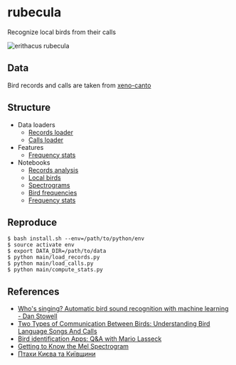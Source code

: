 # rubecula

Recognize local birds from their calls

![erithacus rubecula](https://github.com/tarashypka/rubecula/blob/master/rubecula.png?raw=true)

## Data

Bird records and calls are taken from [xeno-canto](https://www.xeno-canto.org/)

## Structure

- Data loaders
  - [Records loader](https://github.com/tarashypka/rubecula/blob/master/main/load_records.py)
  - [Calls loader](https://github.com/tarashypka/rubecula/blob/master/main/load_calls.py)
- Features
  - [Frequency stats](https://github.com/tarashypka/rubecula/blob/master/main/compute_stats.py)
- Notebooks
  - [Records analysis](https://github.com/tarashypka/rubecula/blob/master/ipynb/analyze_records.ipynb)
  - [Local birds](https://github.com/tarashypka/rubecula/blob/master/ipynb/local_birds.ipynb)
  - [Spectrograms](https://github.com/tarashypka/rubecula/blob/master/ipynb/spectrograms.ipynb)
  - [Bird frequencies](https://github.com/tarashypka/rubecula/blob/master/ipynb/bird_frequencies.ipynb)
  - [Frequency stats](https://github.com/tarashypka/rubecula/blob/master/ipynb/frequency_stats.ipynb)
  
## Reproduce

```
$ bash install.sh --env=/path/to/python/env
$ source activate env
$ export DATA_DIR=/path/to/data
$ python main/load_records.py
$ python main/load_calls.py
$ python main/compute_stats.py
```

## References

- [Who's singing? Automatic bird sound recognition with machine learning - Dan Stowell](https://www.youtube.com/watch?v=pzmdOETnhI0)
- [Two Types of Communication Between Birds: Understanding Bird Language Songs And Calls](https://www.youtube.com/watch?v=4_1zIwEENt8)
- [Bird identification Apps: Q&A with Mario Lasseck](https://www.xeno-canto.org/article/250)
- [Getting to Know the Mel Spectrogram](https://towardsdatascience.com/getting-to-know-the-mel-spectrogram-31bca3e2d9d0)
- [Птахи Києва та Київщини](http://www.dom-prirody.com.ua/priroda-kieva/ptahi)
